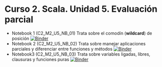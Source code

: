 # Curso 2. Scala. Unidad 5. Evaluación parcial

* Notebook 1 (C2_M2_U5_NB_01) Trata sobre el comodín (**wildcard**) de posición [![Binder](https://mybinder.org/badge_logo.svg)](https://mybinder.org/v2/gh/juancardonas4n/s4n_scala_c2_m2_u5/HEAD?filepath=notebooks%2Fnb_c2_m2_u5%2FC2_M2_U5_NB_01.ipynb)
* Notebook 2 (C2_M2_U5_NB_02) Trata sobre manejar aplicaciones parciales y diferenciar entre funciones y métodos [![Binder](https://mybinder.org/badge_logo.svg)](https://mybinder.org/v2/gh/juancardonas4n/s4n_scala_c2_m2_u5/HEAD?filepath=notebooks%2Fnb_c2_m2_u5%2FC2_M2_U5_NB_02.ipynb)
* Notebook3 (C2_M2_U5_NB_03) Trata sobre variables ligadas, libres, clausuras y funciones puras [![Binder](https://mybinder.org/badge_logo.svg)](https://mybinder.org/v2/gh/juancardonas4n/s4n_scala_c2_m2_u5/HEAD?filepath=notebooks%2Fnb_c2_m2_u5%2FC2_M2_U5_NB_03.ipynb)

